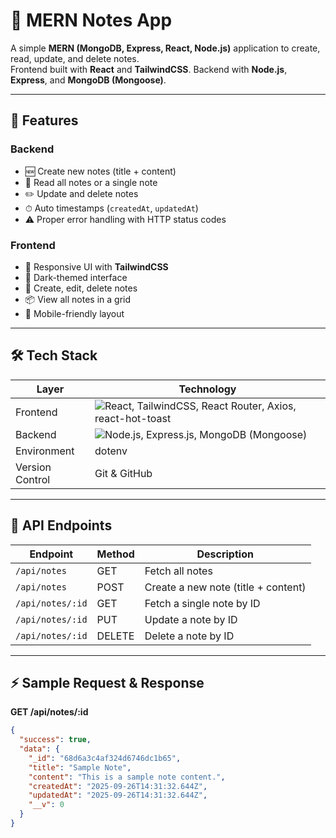 # 📝 MERN Notes App

A simple **MERN (MongoDB, Express, React, Node.js)** application to create, read, update, and delete notes.  
Frontend built with **React** and **TailwindCSS**. Backend with **Node.js**, **Express**, and **MongoDB (Mongoose)**.

---

## 🚀 Features

### Backend
- 🆕 Create new notes (title + content)  
- 📄 Read all notes or a single note  
- ✏️ Update and delete notes  
- ⏱ Auto timestamps (`createdAt`, `updatedAt`)  
- ⚠️ Proper error handling with HTTP status codes  

### Frontend
- 🎨 Responsive UI with **TailwindCSS**  
- 🌙 Dark-themed interface  
- 📝 Create, edit, delete notes  
- 📦 View all notes in a grid  
- 📱 Mobile-friendly layout  

---

## 🛠 Tech Stack

| Layer       | Technology                       |
|------------|---------------------------------|
| Frontend   | ![React](https://img.shields.io/badge/React-61DAFB?style=for-the-badge&logo=react&logoColor=white), TailwindCSS, React Router, Axios, react-hot-toast |
| Backend    | ![Node.js](https://img.shields.io/badge/Node.js-339933?style=for-the-badge&logo=node.js&logoColor=white), Express.js, MongoDB (Mongoose) |
| Environment | dotenv                          |
| Version Control | Git & GitHub                  |

---

## 🔗 API Endpoints

| Endpoint           | Method | Description                       |
|------------------|--------|-----------------------------------|
| `/api/notes`      | GET    | Fetch all notes                   |
| `/api/notes`      | POST   | Create a new note (title + content) |
| `/api/notes/:id`  | GET    | Fetch a single note by ID         |
| `/api/notes/:id`  | PUT    | Update a note by ID               |
| `/api/notes/:id`  | DELETE | Delete a note by ID               |

---

## ⚡ Sample Request & Response

**GET /api/notes/:id**

```json
{
  "success": true,
  "data": {
    "_id": "68d6a3c4af324d6746dc1b65",
    "title": "Sample Note",
    "content": "This is a sample note content.",
    "createdAt": "2025-09-26T14:31:32.644Z",
    "updatedAt": "2025-09-26T14:31:32.644Z",
    "__v": 0
  }
}
